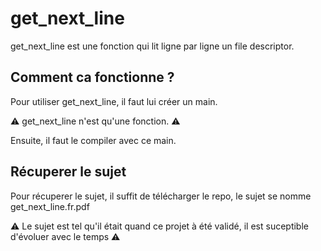 # get_next_line

get_next_line est une fonction qui lit ligne par ligne un file descriptor.

## Comment ca fonctionne ?

Pour utiliser get_next_line, il faut lui créer un main.

⚠️ get_next_line n'est qu'une fonction. ⚠️

Ensuite, il faut le compiler avec ce main.

## Récuperer le sujet

Pour récuperer le sujet, il suffit de télécharger le repo, le sujet se nomme get_next_line.fr.pdf

⚠️ Le sujet est tel qu'il était quand ce projet à été validé, il est suceptible d'évoluer avec le temps ⚠️
